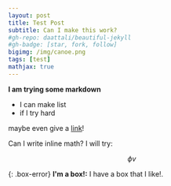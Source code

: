 ```yaml
---
layout: post
title: Test Post
subtitle: Can I make this work?
#gh-repo: daattali/beautiful-jekyll
#gh-badge: [star, fork, follow]
bigimg: /img/canoe.png
tags: [test]
mathjax: true
---
```


**I am trying some markdown**

* I can make list
* if I try hard

maybe even give a [link](http://www.google.com)!

Can I write inline math? I will try:

$$ \phi v$$

{: .box-error}
**I'm a box!:** I have a box that I like!.
